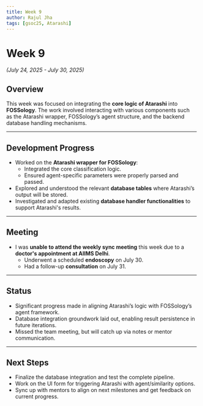 ```yaml
---
title: Week 9
author: Rajul Jha  
tags: [gsoc25, Atarashi]
---
```


<!--  
SPDX-License-Identifier: CC-BY-SA-4.0  
SPDX-FileCopyrightText: 2025 Rajul Jha <rajuljha49@gmail.com>  
-->

# Week 9

*(July 24, 2025 - July 30, 2025)*

## Overview

This week was focused on integrating the **core logic of Atarashi** into **FOSSology**. The work involved interacting with various components such as the Atarashi wrapper, FOSSology’s agent structure, and the backend database handling mechanisms.

---

## Development Progress

* Worked on the **Atarashi wrapper for FOSSology**:
  * Integrated the core classification logic.
  * Ensured agent-specific parameters were properly parsed and passed.
* Explored and understood the relevant **database tables** where Atarashi’s output will be stored.
* Investigated and adapted existing **database handler functionalities** to support Atarashi's results.

---

## Meeting

* I was **unable to attend the weekly sync meeting** this week due to a **doctor's appointment at AIIMS Delhi**.
  * Underwent a scheduled **endoscopy** on July 30.
  * Had a follow-up **consultation** on July 31.

---

## Status

* Significant progress made in aligning Atarashi’s logic with FOSSology’s agent framework.
* Database integration groundwork laid out, enabling result persistence in future iterations.
* Missed the team meeting, but will catch up via notes or mentor communication.

---

## Next Steps

* Finalize the database integration and test the complete pipeline.
* Work on the UI form for triggering Atarashi with agent/similarity options.
* Sync up with mentors to align on next milestones and get feedback on current progress.
